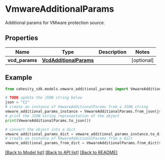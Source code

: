 # VmwareAdditionalParams

Additional params for VMware protection source.

## Properties

Name | Type | Description | Notes
------------ | ------------- | ------------- | -------------
**vcd_params** | [**VcdAdditionalParams**](VcdAdditionalParams.md) |  | [optional] 

## Example

```python
from cohesity_sdk.models.vmware_additional_params import VmwareAdditionalParams

# TODO update the JSON string below
json = "{}"
# create an instance of VmwareAdditionalParams from a JSON string
vmware_additional_params_instance = VmwareAdditionalParams.from_json(json)
# print the JSON string representation of the object
print(VmwareAdditionalParams.to_json())

# convert the object into a dict
vmware_additional_params_dict = vmware_additional_params_instance.to_dict()
# create an instance of VmwareAdditionalParams from a dict
vmware_additional_params_from_dict = VmwareAdditionalParams.from_dict(vmware_additional_params_dict)
```
[[Back to Model list]](../README.md#documentation-for-models) [[Back to API list]](../README.md#documentation-for-api-endpoints) [[Back to README]](../README.md)


